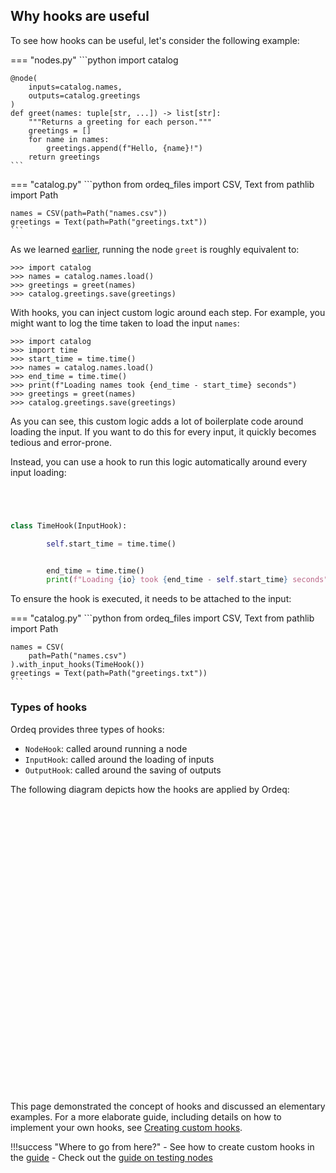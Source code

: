 




## Why hooks are useful

To see how hooks can be useful, let's consider the following example:

=== "nodes.py"
    ```python
    import catalog

    @node(
        inputs=catalog.names,
        outputs=catalog.greetings
    )
    def greet(names: tuple[str, ...]) -> list[str]:
        """Returns a greeting for each person."""
        greetings = []
        for name in names:
            greetings.append(f"Hello, {name}!")
        return greetings
    ```

=== "catalog.py"
    ```python
    from ordeq_files import CSV, Text
    from pathlib import Path

    names = CSV(path=Path("names.csv"))
    greetings = Text(path=Path("greetings.txt"))
    ```

As we learned [earlier][running-a-node], running the node `greet` is roughly equivalent to:

```pycon
>>> import catalog
>>> names = catalog.names.load()
>>> greetings = greet(names)
>>> catalog.greetings.save(greetings)
```

With hooks, you can inject custom logic around each step.
For example, you might want to log the time taken to load the input `names`:

```pycon hl_lines="2 3 5 6"
>>> import catalog
>>> import time
>>> start_time = time.time()
>>> names = catalog.names.load()
>>> end_time = time.time()
>>> print(f"Loading names took {end_time - start_time} seconds")
>>> greetings = greet(names)
>>> catalog.greetings.save(greetings)
```

As you can see, this custom logic adds a lot of boilerplate code around loading the input.
If you want to do this for every input, it quickly becomes tedious and error-prone.

Instead, you can use a hook to run this logic automatically around every input loading:

```python




class TimeHook(InputHook):

        self.start_time = time.time()


        end_time = time.time()
        print(f"Loading {io} took {end_time - self.start_time} seconds")
```

To ensure the hook is executed, it needs to be attached to the input:

=== "catalog.py"
    ```python
    from ordeq_files import CSV, Text
    from pathlib import Path

    names = CSV(
        path=Path("names.csv")
    ).with_input_hooks(TimeHook())
    greetings = Text(path=Path("greetings.txt"))
    ```

### Types of hooks
Ordeq provides three types of hooks:


- `NodeHook`: called around running a node
- `InputHook`: called around the loading of inputs
- `OutputHook`: called around the saving of outputs

The following diagram depicts how the hooks are applied by Ordeq:

```mermaid


































```

This page demonstrated the concept of hooks and discussed an elementary examples.
For a more elaborate guide, including details on how to implement your own hooks, see [Creating custom hooks][custom-hooks].


!!!success "Where to go from here?"
    - See how to create custom hooks in the [guide][custom-hooks]
    - Check out the [guide on testing nodes][testing-nodes]


[custom-hooks]: ../../2_Guides/custom_hooks.md
[testing-nodes]: ../../2_Guides/testing_nodes.md
[running-a-node]: ./_nodes.md#running-a-node
